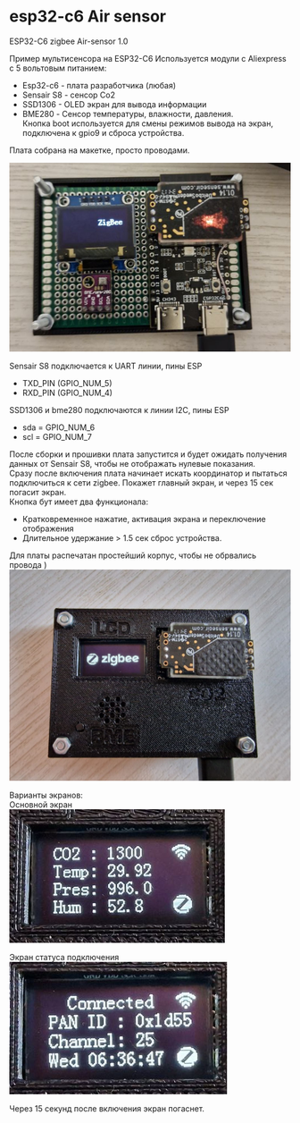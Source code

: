 # esp32-c6 Air sensor
ESP32-C6 zigbee Air-sensor 1.0

Пример мультисенсора на ESP32-C6
Используется модули с Aliexpress с 5 вольтовым питанием:
* Esp32-c6   - плата разработчика (любая)
* Sensair S8 - сенсор Co2
* SSD1306    - OLED экран для вывода информации
* BME280     - Сенсор температуры, влажности, давления.\
  Кнопка boot используется для смены режимов вывода на экран, подключена к gpio9 и сброса устройства.
  
Плата собрана на макетке, просто проводами.
 
![сбока](github_images/wiring.png)

Sensair S8 подключается к UART линии, пины ESP
 * TXD_PIN (GPIO_NUM_5)
 * RXD_PIN (GPIO_NUM_4)
  
SSD1306 и bme280 подключаются к линии I2C, пины ESP
* sda = GPIO_NUM_6
* scl = GPIO_NUM_7

После сборки и прошивки плата запустится и будет ожидать получения данных от Sensair S8, чтобы не отображать нулевые показания. \
Сразу после включения плата начинает искать координатор и пытаться подключиться к сети zigbee. Покажет главный экран, и через 15 сек погасит экран.\
Кнопка бут имеет два функционала:
* Кратковременное нажатие, активация экрана и переключение отображения
* Длительное удержание > 1.5 сек сброс устройства.


Для платы распечатан простейший корпус, чтобы не обрвались провода ) 
![Внешний вид](github_images/device.jpg)

Варианты экранов:\
Основной экран \
![Основной экран](github_images/main-screen.png)

Экран статуса подключения \
![Экран статуса](github_images/second-screen.png)

Через 15 секунд после включения экран погаснет.


